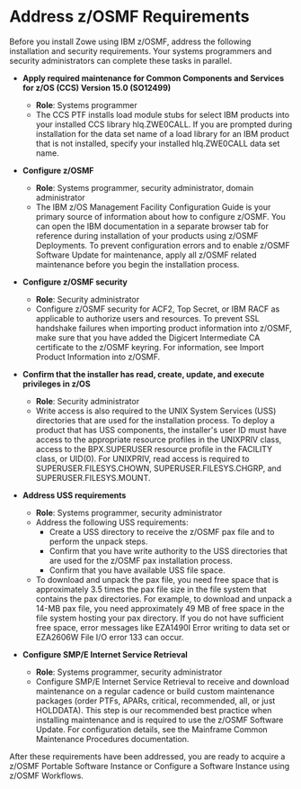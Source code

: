 # Address z/OSMF Requirements

Before you install Zowe using IBM z/OSMF, address the following installation and security requirements. Your systems programmers and security administrators can complete these tasks in parallel.

* **Apply required maintenance for Common Components and Services for z/OS (CCS) Version 15.0 (SO12499)**  
    * **Role**: Systems programmer
    * The CCS PTF installs load module stubs for select IBM products into your installed CCS library hlq.ZWE0CALL. If you are prompted during installation for the data set name of a load library for an IBM product that is not installed, specify your installed hlq.ZWE0CALL data set name.  

* **Configure z/OSMF**
    * **Role**: Systems programmer, security administrator, domain administrator
    * The IBM z/OS Management Facility Configuration Guide is your primary source of information about how to configure z/OSMF. You can open the IBM documentation in a separate browser tab for reference during installation of your products using z/OSMF Deployments. To prevent configuration errors and to enable z/OSMF Software Update for maintenance, apply all z/OSMF related maintenance before you begin the installation process.

* **Configure z/OSMF security**
    * **Role**: Security administrator
    * Configure z/OSMF security for ACF2, Top Secret, or IBM RACF as applicable to authorize users and resources. To prevent SSL handshake failures when importing product information into z/OSMF, make sure that you have added the Digicert Intermediate CA certificate to the z/OSMF keyring. For information, see Import Product Information into z/OSMF.

* **Confirm that the installer has read, create, update, and execute privileges in z/OS**
   * **Role**: Security administrator
   * Write access is also required to the UNIX System Services (USS) directories that are used for the installation process. To deploy a product that has USS components, the installer's user ID must have access to the appropriate resource profiles in the UNIXPRIV class, access to the BPX.SUPERUSER resource profile in the FACILITY class, or UID(0). For UNIXPRIV, read access is required to SUPERUSER.FILESYS.CHOWN, SUPERUSER.FILESYS.CHGRP, and SUPERUSER.FILESYS.MOUNT.

* **Address USS requirements**
   * **Role**: Systems programmer, security administrator
   * Address the following USS requirements:
      * Create a USS directory to receive the z/OSMF pax file and to perform the unpack steps.
      * Confirm that you have write authority to the USS directories that are used for the z/OSMF pax installation process.
      * Confirm that you have available USS file space.
   * To download and unpack the pax file, you need free space that is approximately 3.5 times the pax file size in the file system that contains the pax directories. For example, to download and unpack a 14-MB pax file, you need approximately 49 MB of free space in the file system hosting your pax directory. If you do not have sufficient free space, error messages like EZA1490I Error writing to data set or EZA2606W File I/O error 133 can occur.   

* **Configure SMP/E Internet Service Retrieval**
    * **Role**: Systems programmer, security administrator
    * Configure SMP/E Internet Service Retrieval to receive and download maintenance on a regular cadence or build custom maintenance packages (order PTFs, APARs, critical, recommended, all, or just HOLDDATA). This step is our recommended best practice when installing maintenance and is required to use the z/OSMF Software Update. For configuration details, see the Mainframe Common Maintenance Procedures documentation.	

After these requirements have been addressed, you are ready to acquire a z/OSMF Portable Software Instance or Configure a Software Instance using z/OSMF Workflows.

